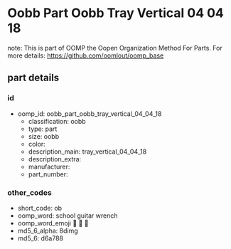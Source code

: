 # Oobb Part Oobb Tray Vertical 04 04 18  

note: This is part of OOMP the Oopen Organization Method For Parts. For more details: https://github.com/oomlout/oomp_base

##  part details





### id
* oomp_id: oobb_part_oobb_tray_vertical_04_04_18
  * classification: oobb
  * type: part
  * size: oobb
  * color: 
  * description_main: tray_vertical_04_04_18
  * description_extra: 
  * manufacturer: 
  * part_number: 

### other_codes
* short_code: ob
* oomp_word: school guitar wrench
* oomp_word_emoji :school: :guitar: :wrench:
* md5_6_alpha: 8dimg
* md5_6: d6a788